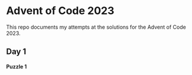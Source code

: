 # Advent of Code 2023
This repo documents my attempts at the solutions for the Advent of Code 2023.

## Day 1
#### Puzzle 1

